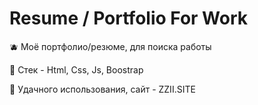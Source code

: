 # Resume / Portfolio For Work

🫐 Моë портфолио/резюме, для поиска работы

🍏 Стек - Html, Css, Js, Boostrap

🍑 Удачного использования, сайт - ZZII.SITE
